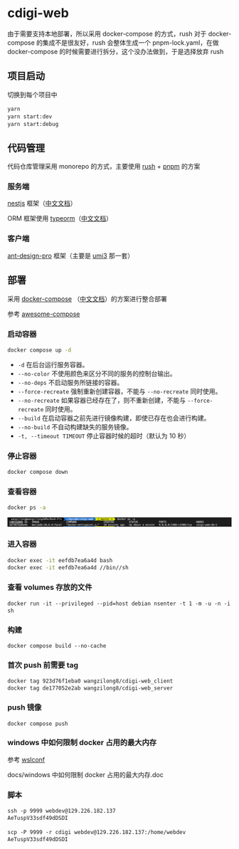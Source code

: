 # cdigi-web

由于需要支持本地部署，所以采用 docker-compose 的方式，rush 对于 docker-compose 的集成不是很友好，rush 会整体生成一个 pnpm-lock.yaml，在做 docker-compose 的时候需要进行拆分，这个没办法做到，于是选择放弃 rush

## 项目启动

切换到每个项目中

```bash
yarn
yarn start:dev
yarn start:debug
```

## 代码管理

代码仓库管理采用 monorepo 的方式，主要使用 [rush](https://rushjs.io/zh-cn/pages/intro/get_started/) + [pnpm](https://pnpm.io/zh/installation) 的方案

### 服务端

[nestjs](https://docs.nestjs.com/first-steps 'nestjs') 框架（[中文文档](https://docs.nestjs.cn/8/firststeps?id=%e8%bf%90%e8%a1%8c%e5%ba%94%e7%94%a8%e7%a8%8b%e5%ba%8f)）

ORM 框架使用 [typeorm](https://typeorm.io/migrations)（[中文文档](https://typeorm.biunav.com/zh/#%E5%AE%89%E8%A3%85)）

### 客户端

[ant-design-pro](https://pro.ant.design/zh-CN/docs/getting-started/ 'nestjs') 框架（主要是 [umi3](https://v3.umijs.org/zh-CN/docs/getting-started) 那一套）

## 部署

采用 [docker-compose](https://docs.docker.com/compose/) （[中文文档](https://vuepress.mirror.docker-practice.com/compose/commands/#top)）的方案进行整合部署

参考 [awesome-compose](https://github.com/docker/awesome-compose)

### 启动容器

```bash
docker compose up -d
```

- `-d` 在后台运行服务容器。
- `--no-color` 不使用颜色来区分不同的服务的控制台输出。
- `--no-deps` 不启动服务所链接的容器。
- `--force-recreate` 强制重新创建容器，不能与 `--no-recreate` 同时使用。
- `--no-recreate` 如果容器已经存在了，则不重新创建，不能与 `--force-recreate` 同时使用。
- `--build` 在启动容器之前先进行镜像构建，即使已存在也会进行构建。
- `--no-build` 不自动构建缺失的服务镜像。
- `-t, --timeout TIMEOUT` 停止容器时候的超时（默认为 10 秒）

### 停止容器

```bash
docker compose down
```

### 查看容器

```bash
docker ps -a
```

![1658751528983](image/readme/1658751528983.png)

### 进入容器

```bash
docker exec -it eefdb7ea6a4d bash
docker exec -it eefdb7ea6a4d //bin//sh
```

### 查看 volumes 存放的文件

```
docker run -it --privileged --pid=host debian nsenter -t 1 -m -u -n -i sh
```

### 构建

```
docker compose build --no-cache
```

### 首次 push 前需要 tag

```
docker tag 923d76f1eba0 wangzilong8/cdigi-web_client
docker tag de177052e2ab wangzilong8/cdigi-web_server
```

### push 镜像

```
docker compose push
```

### windows 中如何限制 docker 占用的最大内存

参考 [wslconf](https://docs.microsoft.com/zh-cn/windows/wsl/wsl-config#wslconf)

docs/windows 中如何限制 docker 占用的最大内存.doc

### 脚本

```
ssh -p 9999 webdev@129.226.182.137
AeTuspV33sdf49dDSDI

scp -P 9999 -r cdigi webdev@129.226.182.137:/home/webdev
AeTuspV33sdf49dDSDI
```
